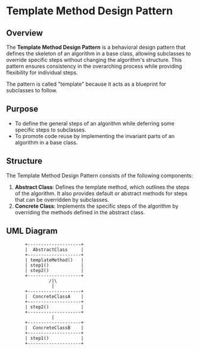 # Template Method Design Pattern  

## Overview  

The **Template Method Design Pattern** is a behavioral design pattern that defines the skeleton of an algorithm in a base class, allowing subclasses to override specific steps without changing the algorithm's structure. This pattern ensures consistency in the overarching process while providing flexibility for individual steps.  

The pattern is called "template" because it acts as a blueprint for subclasses to follow.  

## Purpose  

- To define the general steps of an algorithm while deferring some specific steps to subclasses.  
- To promote code reuse by implementing the invariant parts of an algorithm in a base class.  

## Structure  

The Template Method Design Pattern consists of the following components:  

1. **Abstract Class**: Defines the template method, which outlines the steps of the algorithm. It also provides default or abstract methods for steps that can be overridden by subclasses.  
2. **Concrete Class**: Implements the specific steps of the algorithm by overriding the methods defined in the abstract class.  

## UML Diagram  

```plaintext  
       +--------------------+  
       |  AbstractClass     |  
       +--------------------+  
       | templateMethod()   |  
       | step1()            |  
       | step2()            |  
       +--------------------+  
                /|\  
                 |  
       +--------------------+  
       |  ConcreteClassA    |  
       +--------------------+  
       | step2()            |  
       +--------------------+  
                 |  
       +--------------------+  
       |  ConcreteClassB    |  
       +--------------------+  
       | step1()            |  
       +--------------------+  